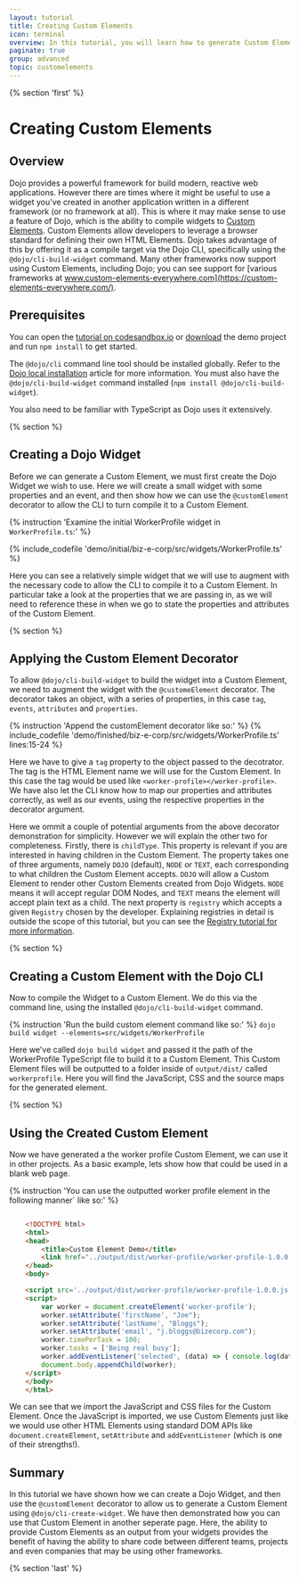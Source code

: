 ```yaml
---
layout: tutorial
title: Creating Custom Elements
icon: terminal
overview: In this tutorial, you will learn how to generate Custom Elements from Dojo Widgets you have created
paginate: true
group: advanced
topic: customelements
---
```


{% section 'first' %}

# Creating Custom Elements

## Overview
Dojo provides a powerful framework for build modern, reactive web applications. However there are times where it might be useful to use a widget you've created in another application written in a different framework (or no framework at all). This is where it may make sense to use a feature of Dojo, which is the ability to compile widgets to [Custom Elements](https://developer.mozilla.org/en-US/docs/Web/API/Window/customElements). Custom Elements allow developers to leverage a browser standard for defining their own HTML Elements. Dojo takes advantage of this by offering it as a compile target via the Dojo CLI, specifically using the `@dojo/cli-build-widget` command. Many other frameworks now support using Custom Elements, including Dojo; you can see support for [various frameworks at www.custom-elements-everywhere.com](https://custom-elements-everywhere.com/).

## Prerequisites
You can open the [tutorial on codesandbox.io](https://codesandbox.io/s/github/dojo/dojo.io/tree/master/site/source/tutorials/1070_custom_elements/demo/initial/biz-e-corp) or [download](../assets/1070_custom_elements-initial.zip) the demo project and run `npm install` to get started.

The `@dojo/cli` command line tool should be installed globally. Refer to the [Dojo local installation](../000_local_installation/) article for more information. You must also have the `@dojo/cli-build-widget` command installed (`npm install @dojo/cli-build-widget`).

You also need to be familiar with TypeScript as Dojo uses it extensively.

{% section %}

## Creating a Dojo Widget

Before we can generate a Custom Element, we must first create the Dojo Widget we wish to use. Here we will create a small widget with some properties and an event, and then show how we can use the `@customElement` decorator to allow the CLI to turn compile it to a Custom Element.

{% instruction 'Examine the initial WorkerProfile widget in `WorkerProfile.ts`:' %}

{% include_codefile 'demo/initial/biz-e-corp/src/widgets/WorkerProfile.ts' %}

Here you can see a relatively simple widget that we will use to augment with the necessary code to allow the CLI to compile it to a Custom Element. In particular take a look at the properties that we are passing in, as we will need to reference these in when we go to state the properties and attributes of the Custom Element.

{% section %}

## Applying the Custom Element Decorator

To allow `@dojo/cli-build-widget` to build the widget into a Custom Element, we need to augment the widget with the `@customeElement` decorator. The decorator takes an object, with a series of properties, in this case `tag`, `events`, `attributes` and `properties`.

{% instruction 'Append the customElement decorator like so:' %}
{% include_codefile 'demo/finished/biz-e-corp/src/widgets/WorkerProfile.ts' lines:15-24 %}

Here we have to give a `tag` property to the object passed to the decotrator. The tag is the HTML Element name we will use for the Custom Element. In this case the tag would be used like `<worker-profile></worker-profile>`. We have also let the CLI know how to map our properties and attributes correctly, as well as our events, using the respective properties in the decorator argument. 

Here we ommit a couple of potential arguments from the above decorator demonstration for simplicity. However we will explain the other two for completeness. Firstly, there is `childType`. This property is relevant if you are interested in having children in the Custom Element. The property takes one of three arguments, namely `DOJO` (default), `NODE` or `TEXT`, each corresponding to what children the Custom Element accepts. `DOJO` will allow a Custom Element to render other Custom Elements created from Dojo Widgets. `NODE` means it will accept regular DOM Nodes, and `TEXT` means the element will accept plain text as a child. The next property is  `registry` which accepts a given `Registry` chosen by the developer. Explaining registries in detail is outside the scope of this tutorial, but you can see the <a href="https://dojo.io/tutorials/1020_registries/">Registry tutorial for more information</a>. 

{% section %}

## Creating a Custom Element with the Dojo CLI

Now to compile the Widget to a Custom Element. We do this via the command line, using the installed `@dojo/cli-build-widget` command.

{% instruction 'Run the build custom element command like so:' %}
`dojo build widget --elements=src/widgets/WorkerProfile`

Here we've called `dojo build widget` and passed it the path of the WorkerProfile TypeScript file to build it to a Custom Element. This Custom Element files will be outputted to a folder inside of `output/dist/` called `workerprofile`. Here you will find the JavaScript, CSS and the source maps for the generated element.

{% section %}

## Using the Created Custom Element

Now we have generated a the worker profile Custom Element, we can use it in other projects. As a basic example, lets show how that could be used in a blank web page.

{% instruction 'You can use the outputted worker profile element in the following manner` like so:' %}

```html

	<!DOCTYPE html>
	<html>
	<head>
		<title>Custom Element Demo</title>
		<link href="../output/dist/worker-profile/worker-profile-1.0.0.css" rel="stylesheet">
	</head>
	<body>

	<script src='../output/dist/worker-profile/worker-profile-1.0.0.js'></script>
	<script> 
		var worker = document.createElement('worker-profile');
		worker.setAttribute('firstName', "Joe");
		worker.setAttribute('lastName', "Bloggs");
		worker.setAttribute('email', "j.bloggs@bizecorp.com");
		worker.timePerTask = 100;
		worker.tasks = ['Being real busy'];
		worker.addEventListener('selected', (data) => { console.log(data.detail) })
		document.body.appendChild(worker);
	</script>
	</body>
	</html>

```

We can see that we import the JavaScript and CSS files for the Custom Element. Once the JavaScript is imported, we use Custom Elements just like we would use other HTML Elements using standard DOM APIs like `document.createElement`, `setAttribute` and `addEventListener` (which is one of their strengths!). 

## Summary

In this tutorial we have shown how we can create a Dojo Widget, and then use the `@customElement` decorator to allow us to generate a Custom Element using `@dojo/cli-create-widget`. We have then demonstrated how you can use that Custom Element in another seperate page. Here, the ability to provide Custom Elements as an output from your widgets provides the benefit of having the ability to share code between different teams, projects and even companies that may be using other frameworks.

{% section 'last' %}
